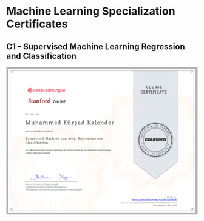 # Machine Learning Specialization Certificates

## C1 - Supervised Machine Learning Regression and Classification

![](/Certificates/helper/c1certificate.png)
